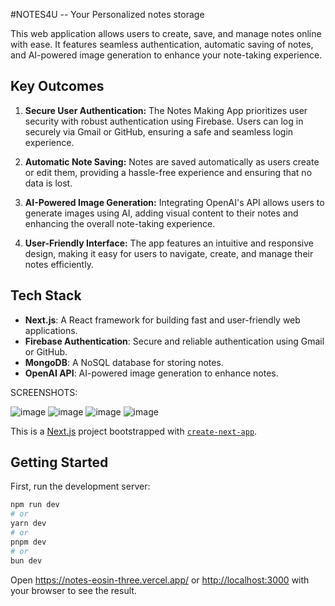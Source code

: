 #NOTES4U -- Your Personalized notes storage

This web application allows users to create, save, and manage notes online with ease. It features seamless authentication, automatic saving of notes, and AI-powered image generation to enhance your note-taking experience.

## Key Outcomes

1. **Secure User Authentication:**
   The Notes Making App prioritizes user security with robust authentication using Firebase. Users can log in securely via Gmail or GitHub, ensuring a safe and seamless login experience.

2. **Automatic Note Saving:**
   Notes are saved automatically as users create or edit them, providing a hassle-free experience and ensuring that no data is lost.

3. **AI-Powered Image Generation:**
   Integrating OpenAI's API allows users to generate images using AI, adding visual content to their notes and enhancing the overall note-taking experience.

4. **User-Friendly Interface:**
   The app features an intuitive and responsive design, making it easy for users to navigate, create, and manage their notes efficiently.

## Tech Stack

- **Next.js**: A React framework for building fast and user-friendly web applications.
- **Firebase Authentication**: Secure and reliable authentication using Gmail or GitHub.
- **MongoDB**: A NoSQL database for storing notes.
- **OpenAI API**: AI-powered image generation to enhance notes.

SCREENSHOTS:

![image](https://github.com/Nirbhay-279/Notes/assets/143536386/6d702399-73ca-4569-8a8c-64b1b5e2f2a9)
![image](https://github.com/Nirbhay-279/Notes/assets/143536386/bc6da8dc-8c87-4cb2-a676-79800ae27875)
![image](https://github.com/Nirbhay-279/Notes/assets/143536386/3f21f227-4bab-4c67-bff4-c589768336c3)
![image](https://github.com/Nirbhay-279/Notes/assets/143536386/1cb69e63-ab57-48bb-af50-be5c0fdf68de)



This is a [Next.js](https://nextjs.org/) project bootstrapped with [`create-next-app`](https://github.com/vercel/next.js/tree/canary/packages/create-next-app).

## Getting Started

First, run the development server:

```bash
npm run dev
# or
yarn dev
# or
pnpm dev
# or
bun dev
```

Open  https://notes-eosin-three.vercel.app/ or [http://localhost:3000](http://localhost:3000) with your browser to see the result.
